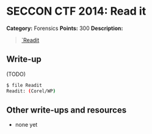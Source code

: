 # SECCON CTF 2014: Read it

**Category:** Forensics
**Points:** 300
**Description:**

> [`Readit](http://files.quals.seccon.jp/Readit)

## Write-up

(TODO)

```bash
$ file Readit
Readit: (Corel/WP)
```

## Other write-ups and resources

* none yet
